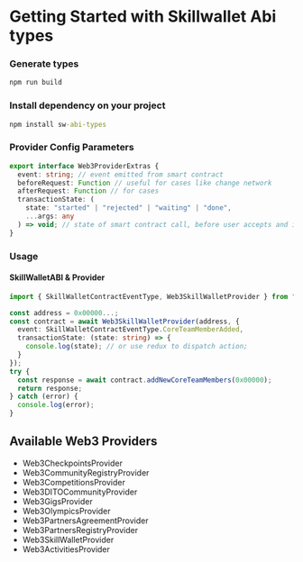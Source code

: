 # Getting Started with Skillwallet Abi types

### Generate types

```cmd
npm run build
```

### Install dependency on your project

```cmd
npm install sw-abi-types
```

### Provider Config Parameters

```ts
export interface Web3ProviderExtras {
  event: string; // event emitted from smart contract
  beforeRequest: Function // useful for cases like change network
  afterRequest: Function // for cases 
  transactionState: (
    state: "started" | "rejected" | "waiting" | "done",
    ...args: any
  ) => void; // state of smart contract call, before user accepts and is complete
}

```

### Usage

#### SkillWalletABI & Provider

```ts
import { SkillWalletContractEventType, Web3SkillWalletProvider } from "@skill-wallet/sw-abi-types";

const address = 0x00000...;
const contract = await Web3SkillWalletProvider(address, {
  event: SkillWalletContractEventType.CoreTeamMemberAdded,
  transactionState: (state: string) => {
    console.log(state); // or use redux to dispatch action;
  }
});
try {
  const response = await contract.addNewCoreTeamMembers(0x00000);
  return response;
} catch (error) {
  console.log(error);
}
```

## Available Web3 Providers

- Web3CheckpointsProvider
- Web3CommunityRegistryProvider
- Web3CompetitionsProvider
- Web3DITOCommunityProvider
- Web3GigsProvider
- Web3OlympicsProvider
- Web3PartnersAgreementProvider
- Web3PartnersRegistryProvider
- Web3SkillWalletProvider
- Web3ActivitiesProvider
